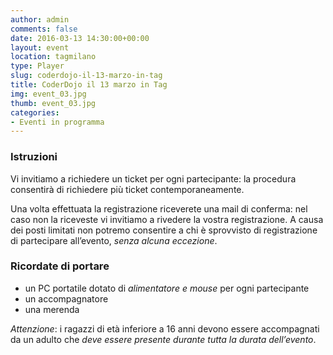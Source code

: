 ```yaml
---
author: admin
comments: false
date: 2016-03-13 14:30:00+00:00
layout: event
location: tagmilano
type: Player
slug: coderdojo-il-13-marzo-in-tag
title: CoderDojo il 13 marzo in Tag
img: event_03.jpg
thumb: event_03.jpg
categories:
- Eventi in programma
---
```


### Istruzioni
Vi invitiamo a richiedere un ticket per ogni partecipante: la procedura consentirà di richiedere più ticket contemporaneamente.

Una volta effettuata la registrazione riceverete una mail di conferma: nel caso non la riceveste vi invitiamo a rivedere la vostra registrazione.
A causa dei posti limitati non potremo consentire a chi è sprovvisto di registrazione di partecipare all’evento, *senza alcuna eccezione*.

### Ricordate di portare
- un PC portatile dotato di *alimentatore e mouse* per ogni partecipante
- un accompagnatore
- una merenda

*Attenzione*: i ragazzi di età inferiore a 16 anni devono essere accompagnati da un adulto che *deve essere presente durante tutta la durata dell’evento*.




